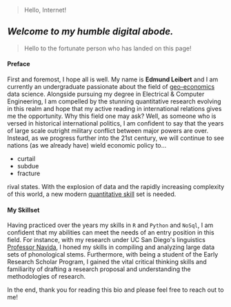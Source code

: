 > Hello, Internet!
## *Welcome to my humble digital abode.*

> Hello to the fortunate person who has landed on this page!

#### Preface
First and foremost, I hope all is well. My name is **Edmund Leibert** and I am currently an undergraduate passionate about the field of [geo-economics](https://www.atlanticcouncil.org/programs/geoeconomics-center/) data science. Alongside pursuing my degree in Electrical & Computer Engineering, I am compelled by the stunning quantitative research evolving in this realm and hope that my active reading in international relations gives me the opportunity. Why this field one may ask? Well, as someone who is versed in historical international politics, I am confident to say that the years of large scale outright military conflict between major powers are over. Instead, as we progress further into the 21st century, we will continue to see nations (as we already have) wield economic policy to...
- curtail
- subdue
- fracture

rival states. With the explosion of data and the rapidly increasing complexity of this world, a new modern [quantitative skill](####My-Skillset) set is needed.

#### My Skillset
Having practiced over the years my skills in `R` and `Python` and `NoSql`, I am confident that my abilities can meet the needs of an entry position in this field. For instance, with my research under UC San Diego's linguistics [Professor Navida](https://cseweb.ucsd.edu/~npolikarpova/), I honed my skills in compiling and analyzing large data sets of phonological stems. Furthermore, with being a student of the Early Research Scholar Program, I gained the vital critical thinking skills and familiarity of drafting a research proposal and understanding the methodologies of research. 


In the end, thank you for reading this bio and please feel free to reach out to me!
